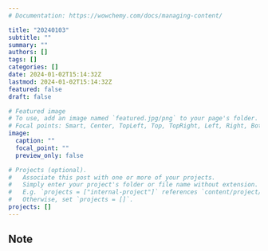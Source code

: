 ```yaml
---
# Documentation: https://wowchemy.com/docs/managing-content/

title: "20240103"
subtitle: ""
summary: ""
authors: []
tags: []
categories: []
date: 2024-01-02T15:14:32Z
lastmod: 2024-01-02T15:14:32Z
featured: false
draft: false

# Featured image
# To use, add an image named `featured.jpg/png` to your page's folder.
# Focal points: Smart, Center, TopLeft, Top, TopRight, Left, Right, BottomLeft, Bottom, BottomRight.
image:
  caption: ""
  focal_point: ""
  preview_only: false

# Projects (optional).
#   Associate this post with one or more of your projects.
#   Simply enter your project's folder or file name without extension.
#   E.g. `projects = ["internal-project"]` references `content/project/deep-learning/index.md`.
#   Otherwise, set `projects = []`.
projects: []
---
```


## Note

